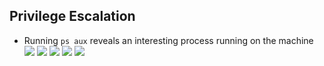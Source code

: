 ## Privilege Escalation
- Running `ps aux` reveals an interesting process running on the machine
![](../Screenshots/Pasted%20image%2020231109152247.png)
![](../Screenshots/Pasted%20image%2020231109154005.png)
![](../Screenshots/Pasted%20image%2020231109154021.png)
![](../Screenshots/Pasted%20image%2020231109154046.png)
![](../Screenshots/Pasted%20image%2020231109155657.png)
